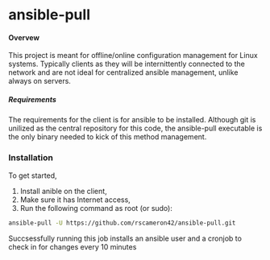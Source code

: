 # ansible-pull
#### Overvew
This project is meant for offline/online configuration management for Linux systems.  Typically clients as they will be internittently connected to the network and are not ideal for centralized ansible management, unlike always on servers.
##### Requirements
The requirements for the client is for ansible to be installed.  Although git is unilized as the central repository for this code, the ansible-pull executable is the only binary needed to kick of this method management.
### Installation
To get started, 
1. Install anible on the client, 
2. Make sure it has Internet access, 
3. Run the following command as root (or sudo):
```bash
ansible-pull -U https://github.com/rscameron42/ansible-pull.git
```
Succsessfully running this job installs an ansible user and a cronjob to check in for changes every 10 minutes
